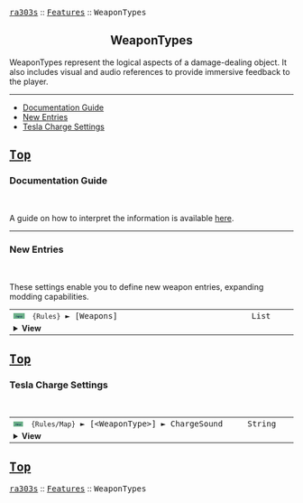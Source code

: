 <a href="../readme.md"><kbd>ra303s</kbd></a> :: <a href="./features.md"><kbd>Features</kbd></a> :: <kbd><kbd>WeaponTypes</kbd></kbd><br>
<h2 align="center">WeaponTypes</h2>

WeaponTypes represent the logical aspects of a damage-dealing object. It also includes visual and audio references to provide immersive feedback to the player.

-------

 - [Documentation Guide](#documentation-guide)
 - [New Entries](#new-entries) 
 - [Tesla Charge Settings](#tesla-charge-settings) 

<a href="#weapontypes"><kbd>Top</kbd></a><br>
-------
### Documentation Guide
<br>

A guide on how to interpret the information is available [here](./dockeys.md).


-------
### New Entries
<br>

These settings enable you to define new weapon entries, expanding modding capabilities.

<table><tr><td width="50"><a href="#"><img src="./img/30x15/new.png"></a></td><td width="842"><samp>
<code>{Rules}</code> ► [Weapons]
</samp></td><td width="120"><samp>List</samp></td></tr><tr><td colspan="3"><details><summary><b>View</b></summary>

This section carries a zero-based list of IDs to be recognized as new Weapon.

You may then create a INI section to edit their behaviour, as you would do for any existing Weapons.

Care must be taken that the list keys follow the zero-based index exactly. Duplicate keys (e.g. two '0='), or missing keys, may crash the game at boot. The requirement for strict ordering may change in the future.

Example as follows:

```ini
[Weapons]
0=HandCannon
1=Mortar
```
</details></td></tr></table>


<a href="#weapontypes"><kbd>Top</kbd></a><br>
-------
### Tesla Charge Settings
<br>


<table><tr><td width="50"><a href="#"><img src="./img/30x15/new.png"></a></td><td width="842"><samp>
<code>{Rules/Map}</code> ► [&lt;WeaponType&gt;] ► ChargeSound
</samp></td><td width="120"><samp>String</samp></td></tr><tr><td colspan="3"><details><summary><b>View</b></summary>

If used on a weapon with `Charges`=true, overrides the charging sound. This string must be an existing <a href="./defines.md#soundeffects">SoundEffect</a> or defined in `[SoundEffects]`. This can be used to emulate the C&C Nod Obelisk. Defaults to the charging sound of the Tesla Coil.
</details></td></tr></table>


<a href="#weapontypes"><kbd>Top</kbd></a><br>
-------
<a href="../readme.md"><kbd>ra303s</kbd></a> :: <a href="./features.md"><kbd>Features</kbd></a> :: <kbd><kbd>WeaponTypes</kbd></kbd><br>

